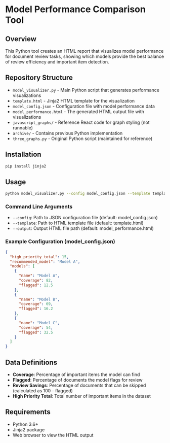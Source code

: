 # Model Performance Comparison Tool

## Overview

This Python tool creates an HTML report that visualizes model performance for document review tasks, showing which models provide the best balance of review efficiency and important item detection.

## Repository Structure

- `model_visualizer.py` - Main Python script that generates performance visualizations
- `template.html` - Jinja2 HTML template for the visualization
- `model_config.json` - Configuration file with model performance data
- `model_performance.html` - The generated HTML output file with visualizations
- `javascript_graphs/` - Reference React code for graph styling (not runnable)
- `archive/` - Contains previous Python implementation
- `three_graphs.py` - Original Python script (maintained for reference)

## Installation

```bash
pip install jinja2
```

## Usage

```bash
python model_visualizer.py --config model_config.json --template template.html --output model_performance.html
```

### Command Line Arguments

- `--config`: Path to JSON configuration file (default: model_config.json)
- `--template`: Path to HTML template file (default: template.html)
- `--output`: Output HTML file path (default: model_performance.html)

### Example Configuration (model_config.json)

```json
{
  "high_priority_total": 15,
  "recommended_model": "Model A",
  "models": [
    {
      "name": "Model A",
      "coverage": 82,
      "flagged": 12.5
    },
    {
      "name": "Model B",
      "coverage": 69,
      "flagged": 16.2
    },
    {
      "name": "Model C",
      "coverage": 54,
      "flagged": 32.5
    }
  ]
}
```

## Data Definitions

- **Coverage**: Percentage of important items the model can find
- **Flagged**: Percentage of documents the model flags for review
- **Review Savings**: Percentage of documents that can be skipped (calculated as 100 - flagged)
- **High Priority Total**: Total number of important items in the dataset

## Requirements

- Python 3.6+
- Jinja2 package
- Web browser to view the HTML output